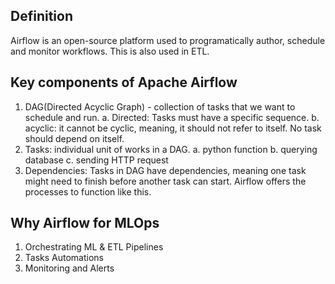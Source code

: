 ## Definition
Airflow is an open-source platform used to programatically author, schedule and monitor workflows. This is also used in ETL.

## Key components of Apache Airflow
1. DAG(Directed Acyclic Graph) - collection of tasks that we want to schedule and run.
    a. Directed: Tasks must have a specific sequence.
    b. acyclic: it cannot be cyclic, meaning, it should not refer to itself. No task should depend on itself.
2. Tasks: individual unit of works in a DAG.
    a. python function
    b. querying database
    c. sending HTTP request
3. Dependencies: Tasks in DAG have dependencies, meaning one task might need to finish before another task can start. Airflow offers the processes to function like this.

## Why Airflow for MLOps
1. Orchestrating ML & ETL Pipelines
2. Tasks Automations
3. Monitoring and Alerts